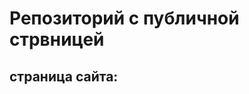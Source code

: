 # Репозиторий с публичной стрвницей
## страница сайта:
<!-- здесь будет ссылка на публичную страницу -->